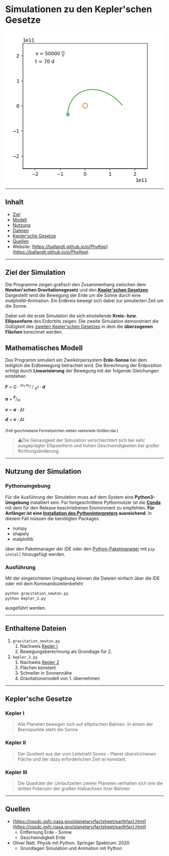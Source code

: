 # Simulationen zu den Kepler'schen Gesetze

![IMAGE](./README.image.png)

---

## Inhalt

* [Ziel](#ziel-der-simulation)
* [Modell](#mathematisches-modell)
* [Nutzung](#nutzung-der-simulation)
* [Dateien](#enthaltene-dateien)
* [Kepler'sche Gesetze](#keplersche-gesetze)
* [Quellen](#quellen)
* Website: [https://ballandt.github.io/p/PhyKep](https://ballandt.github.io/p/PhyKep)

---

## Ziel der Simulation

Die Programme zeigen grafisch den Zusammenhang zwischen dem **Newton'schen Gravitationsgesetz**
und den [**Kepler'schen Gesetzen**](#keplersche-gesetze). Dargestellt wird die Bewegung der Erde um die
Sonne durch eine *matplotlib*-Animation. Ein Erdkreis bewegt sich dabei zur simulierten Zeit
um die Sonne.

Dabei soll die erste Simulation die sich einstellende **Kreis- bzw. Ellipsenform**
des Erdorbits zeigen. Die zweite Simulation demonstriert die Gültigkeit des [zweiten
Kepler'schen Gesetzes](#kepler-ii) in dem die **überzogenen Flächen**
berechnet werden.

## Mathematisches Modell

Das Programm simuliert ein Zweikörpersystem **Erde-Sonne** bei
dem lediglich die Erdbewegung betrachtet wird. Die Berechnung der
Erdposition erfolgt durch **Linearisierung** der Bewegung mit der folgende
Gleichungen entstehen



<i>
<b>F</b> = G &centerdot; <sup> m<sub>1</sub> m<sub>2</sub> </sup> / <sub> d<sup>3</sup> </sub> &centerdot; <b>d</b>

<b>a</b> = <sup><b>F</b></sup>/<sub>m</sub>

<b>v</b> = <b>a</b> &centerdot; &Delta;t

<b>d</b> = <b>v</b> &centerdot; &Delta;t
</i>

<sub>(Fett geschriebene Formelzeichen stellen vektorielle Größen dar.)</sub>

> ⚠️Die Genauigkeit der Simulation verschlechtert sich bei sehr ausgeprägter Ellipsenform und hohen Geschwindigkeiten bei großer Richtungsänderung.



---
## Nutzung der Simulation

### Pythonumgebung

Für die Ausführung der Simulation muss auf dem System eine **Python3-Umgebung**
installiert sein. Für fortgeschrittene Pythonnutzer ist die [**Conda**](https://anaconda.com/)
mit dem für den Release beschriebenen Environment zu empfehlen. **Für Anfänger ist
eine [Installation des Pythoninterpreters](https://python.org/) ausreichend**. In diesem
Fall müssen die benötigten Packages
* numpy
* shapely
* matplotlib

über den Paketmanager der IDE oder den [Python-Paketmanager](https://pip.pypa.io/en/stable/) mit `pip install` hinzugefügt werden.

### Ausführung

Mit der eingerichteten Umgebung können die Dateien einfach über die IDE oder mit dem 
Kommandozeilenbefehl 

```commandline
python gravitation_newton.py
python kepler_2.py
```
ausgeführt werden.

---

## Enthaltene Dateien

1. `gravitation_newton.py`
   1. Nachweis [Kepler I](#kepler-i)
   2. Bewegungsberechnung als Grundlage für 2.
2. `kepler_2.py`
   1. Nachweis [Kepler 2](#kepler-ii)
   2. Flächen konstant
   1. Schneller in Sonnennähe
   2. Gravitationsmodell von 1. übernehmen

---
## Kepler'sche Gesetze

### Kepler I

> Alle Planeten bewegen sich auf elliptischen Bahnen. In einem der Brennpunkte steht die Sonne


### Kepler II

> Der Quotient aus der vom Leitstrahl Sonne - Planet überstrichenen
> Fläche und der dazu erforderlichen Zeit ist konstant.


### Kepler III

> Die Quadrate der Umlaufzeiten zweier Planeten verhalten sich
> wie die dritten Potenzen der großen Halbachsen ihrer Bahnen

---
## Quellen

* [https://nssdc.gsfc.nasa.gov/planetary/factsheet/earthfact.html](https://nssdc.gsfc.nasa.gov/planetary/factsheet/earthfact.html)
  * Entfernung Erde - Sonne
  * Geschwindigkeit Erde
* Oliver Natt. Physik mit Python. Springer Spektrum. 2020
  * Grundlagen Simulation und Animation mit Python

